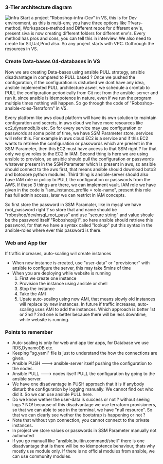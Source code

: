 ### 3-Tier architecture diagram
![infra](https://github.com/user-attachments/assets/747c7e17-2f4a-4aa6-b2d1-bf8bbf363371)
Start a project "Roboshop-infra-Dev" in VS, this is for Dev environment, as this is multi-env, you have three options like Tfvars-method, Workspaces-method and Different repos for different env's, present siva is now creating different folders for different env's. Every method has pros and cons, you can tell this in interview. We also need to create for Sit,Uat,Prod also. So any project starts with VPC. Gothrough the resources in VS.

### Create Data-bases 04-databases in VS
Now we are creating Data-bases using ansible PULL strategy, ansible disadvantage in compared to PULL based ? Once we pushed the configuration, if the configuration is disturbed we dont have any idea, ansible implemented PULL architecture aswel, we schedule a crontab to PULL the configuration periodically from Git not from the ansible-server and run it, since ansible is idempotence in nature, even if we run the program multiple times nothing will happen. So go through the code of "Roboshop-ansible-roles-Terraform" in VS.

Every platform like aws cloud platform will have its own solution to maintain configuration and secrets, in aws cloud we have more resources like ec2,dynamodb,lb etc. So for every service may use configuration or passwords at some point of time, we have SSM Parameter store, services will refer this. For example in aws cloud EC2 is a service and if this EC2 wants to retrieve the configuration or passwords which are present in the SSM Parameter, then this EC2 must have access to that SSM right ? for that only we give roles to the EC2 in IAM. Second thing is here we are using ansible to provision, so ansible should pull the configuration or passwords whatever present in the SSM Parameter which is present in aws, so ansible should connect to the aws first, that means ansible should download boto3 and botocore python modules. Third thing is ansible-server should also have IAM role or policy to PULL the configuration or passwords from the AWS. If these 3 things are there, we can implement vault. IAM role we have given in the code is "iam_instance_profile = role-name", present this role has full admin access, later we can restrict in IAM concepts.

So first store the password in SSM Paramater, like in mysql we have root_password right ? so store that and name should be "roboshop/dev/msql_root_pass" and use "secure string" and value shoule be the password itself "Roboshop@1", so here ansible should retrieve this password, for that we have a syntax called "lookup" put this syntax in the ansible-roles where ever this password is there.

### Web and App tier
If traffic increases, auto-scaling will create instances
- When new instance is created, use "user-data" or "provisioner" with ansible to configure the server, this
  may take 5mins of time
- When you are deploying while website is running
   1. First we create one instance
   2. Provision the instance using ansible or shell
   3. Stop the instance
   4. Take the AMI
   5. Upate auto-scaling using new AMI, that means slowly old instances will replace by new instances. In
      future if traffic increases, auto-scaling uses AMI to add the instances.
Which approach is better 1st or 2nd ? 2nd one is better because there will be less downtime, while website is running.

### Points to remember
- Auto-scaling is only for web and app tier apps, for Database we use RDS,DynamoDB etc.
- Keeping "sg.yaml" file is just to understand the how the connections are given.
- Ansible PUSH ---> ansible-server itself pushing the configuration to the nodes.
- Ansible PULL ---> nodes itself PULL the configuration by going to the ansible server.
- We have one disadvantage in PUSH approach that it is if anybody disturb the configuration by logging
  manually. We cannot find out who did it. So we can use ansible PULL here.
- Do we know wether the user-data is success or not ? without seeing logs ? NO! because of this disadvantage
  we use terraform provisioners, so that we can able to see in the terminal, we have "null resource". So that
  we can clearly see wether the bootstrap is happening or not ?
- Note that without vpn connection, you cannot connect to the private instances.
- In project we store values or passwords in SSM Parameter manually not automated
- If you go manuall like "ansible.builtin.command/shell" there is one disadvantage that is there will be no
  idempotence behaviour, thats why mostly use module only. If there is no official modules from ansible, we
  can use community modules.
